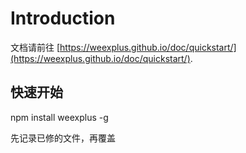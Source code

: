 # Introduction
文档请前往 [https://weexplus.github.io/doc/quickstart/](https://weexplus.github.io/doc/quickstart/).
## 快速开始
 npm install weexplus -g
 
 先记录已修的文件，再覆盖